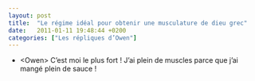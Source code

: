 ```yaml
---
layout: post
title:  "Le régime idéal pour obtenir une musculature de dieu grec"
date:   2011-01-11 19:48:44 +0200
categories: ["Les répliques d’Owen"]
---
```


-   \<Owen\> C’est moi le plus fort ! J’ai plein de muscles parce que j’ai mangé plein de sauce !

